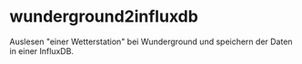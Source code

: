 # wunderground2influxdb
Auslesen "einer Wetterstation" bei Wunderground und speichern der Daten in einer InfluxDB.
